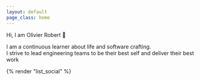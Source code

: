 ```yaml
---
layout: default
page_class: home
---
```


<article class="callout-block">
  <p>Hi, I am Olivier Robert 👋</p>
  <p>I am a continuous learner about life and software crafting. <br/>I strive to lead engineering teams to be their best self and deliver their best work</p>

  {% render "list_social" %}
</article>

<section class="featured-content" hidden>
  <header class="featured-content__header">
    <h2 class="featured-content__heading">Latest Articles</h2>
    <a href="/articles" class="featured-content__action link--backgroundless">View all</a>
    <p class="featured-content__subheading">Long-form-writing on software engineering, engineering management, and personal productivity.</p>
  </header>

  {% render "list_resource", resources: collections.posts.resources, class_name: "featured-content__list" %}
</section>

<section class="featured-content" hidden>
  <header class="featured-content__header">
    <h2 class="featured-content__heading">Latest Notes</h2>
    <a href="/notes" class="featured-content__action link--backgroundless">View all</a>
    <p class="featured-content__subheading"> Short-form-writing on my current interests and learnings. A mix between a TIL knowledge base and a Zettelkasten.</p>
  </header>

  {% render "list_resource", resources: collections.notes.resources class_name: "featured-content__list" %}
</section>
